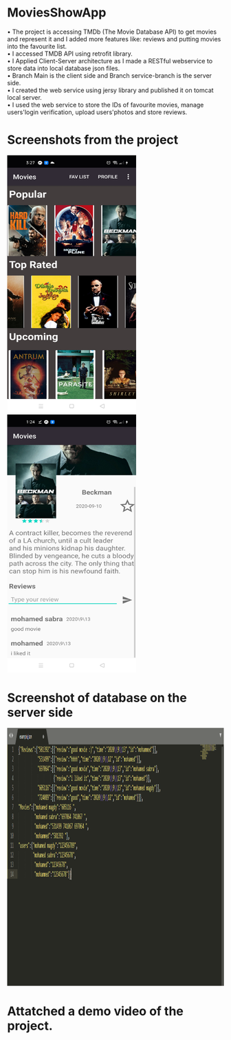 # MoviesShowApp
• The project is accessing TMDb (The Movie Database API) to get movies and represent it and I added more features like: reviews and putting movies into the favourite list.\
• I accessed TMDB API using retrofit library.\
• I Applied Client-Server architecture as I made a RESTful webservice to store data into local database json files.\
• Branch Main is the client side and Branch service-branch is the server side.\
• I created the web service using jersy library and published it on tomcat local server.\
• I used the web service to store the IDs of favourite movies, manage users'login verification, upload users'photos and
store reviews.
# Screenshots from the project
<img src="https://github.com/mohamedmagdy12/MoviesShowApp/blob/main/Screenshot_2020-10-13-03-27-29-83_831cd39b064e176903019524df8eeb16.jpg" width="300" height="600">
<img src="https://github.com/mohamedmagdy12/MoviesShowApp/blob/main/Screenshot_2020-10-13-01-24-13-99_831cd39b064e176903019524df8eeb16.jpg" width="300" height="600">

# Screenshot of database on the server side
<img src="https://github.com/mohamedmagdy12/MoviesShowApp/blob/main/Database.PNG" width="1000" height="600">

# Attatched a demo video of the project.


